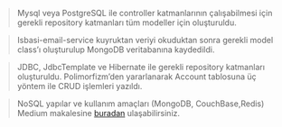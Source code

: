 >Mysql veya PostgreSQL ile controller katmanlarının çalışabilmesi için gerekli repository katmanları tüm modeller için oluşturuldu.

>Isbasi-email-service kuyruktan veriyi okuduktan sonra gerekli model class’ı oluşturulup MongoDB veritabanına kaydedildi.

>JDBC, JdbcTemplate ve Hibernate ile gerekli repository katmanları oluşturuldu. Polimorfizm’den yararlanarak Account tablosuna üç yöntem ile CRUD işlemleri yazıldı.

>NoSQL yapılar ve kullanım amaçları (MongoDB, CouchBase,Redis) Medium makalesine [buradan](https://medium.com/@ozzieonur/nosql-yap%C4%B1lar-ve-kullan%C4%B1m-ama%C3%A7lar%C4%B1-mongodb-couchbase-redis-30ea46f9d30d) ulaşabilirsiniz.
